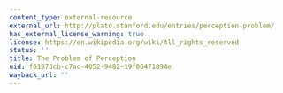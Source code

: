 ```yaml
---
content_type: external-resource
external_url: http://plato.stanford.edu/entries/perception-problem/
has_external_license_warning: true
license: https://en.wikipedia.org/wiki/All_rights_reserved
status: ''
title: The Problem of Perception
uid: f61873cb-c7ac-4052-9482-19f00471894e
wayback_url: ''
---
```

